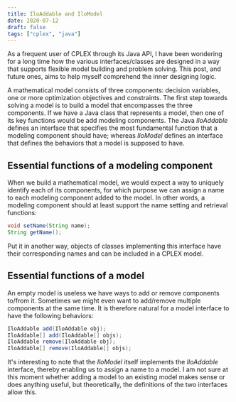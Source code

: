 ```yaml
---
title: IloAddable and IloModel
date: 2020-07-12
draft: false
tags: ["cplex", "java"]
---
```


As a frequent user of CPLEX through its Java API, I have been wondering for a long time how the various interfaces/classes are designed in a way that supports flexible model building and problem solving.
This post, and future ones, aims to help myself comprehend the inner designing logic.

A mathematical model consists of three components: decision variables, one or more optimization objectives and constraints.
The first step towards solving a model is to build a model that encompasses the three components.
If we have a Java class that represents a model, then one of its key functions would be add modeling components.
The Java *IloAddable* defines an interface that specifies the most fundamental function that a modeling component should have;
whereas *IloModel* defines an interface that defines the behaviors that a model is supposed to have.

## Essential functions of a modeling component

When we build a mathematical model, we would expect a way to uniquely identify each of its components, for which purpose we can assign a name to each modeling component added to the model.
In other words, a modeling component should at least support the name setting and retrieval functions:

```java
void setName(String name);
String getName();
```

Put it in another way, objects of classes implementing this interface have their corresponding names and can be included in a CPLEX model.

## Essential functions of a model

An empty model is useless we have ways to add or remove components to/from it.
Sometimes we might even want to add/remove multiple components at the same time.
It is therefore natural for a model interface to have the following behaviors:

```java
IloAddable add(IloAddable obj);
IloAddable[] add(IloAddable[] objs);
IloAddable remove(IloAddable obj);
IloAddable[] remove(IloAddable[] objs);
```

It's interesting to note that the *IloModel* itself implements the *IloAddable* interface, thereby enabling us to assign a name to a model.
I am not sure at this moment whether adding a model to an existing model makes sense or does anything useful, but theoretically, the definitions of the two interfaces allow this.
